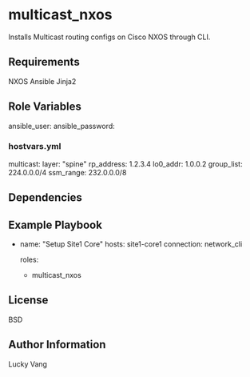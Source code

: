 multicast_nxos
=========

Installs Multicast routing configs on Cisco NXOS through CLI.

Requirements
------------

NXOS
Ansible
Jinja2

Role Variables
--------------

ansible_user:
ansible_password:

### hostvars.yml

multicast:
  layer: "spine"
  rp_address: 1.2.3.4
  lo0_addr: 1.0.0.2
  group_list: 224.0.0.0/4
  ssm_range: 232.0.0.0/8

Dependencies
------------


Example Playbook
----------------

- name: "Setup Site1 Core"
  hosts: site1-core1
  connection: network_cli

  roles:
    - multicast_nxos

License
-------

BSD

Author Information
------------------

Lucky Vang
